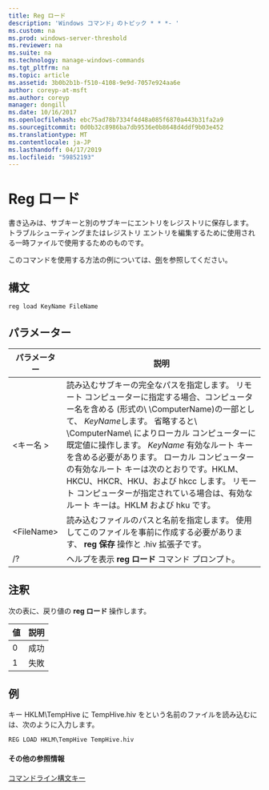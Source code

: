 ```yaml
---
title: Reg ロード
description: 'Windows コマンド」のトピック * * *- '
ms.custom: na
ms.prod: windows-server-threshold
ms.reviewer: na
ms.suite: na
ms.technology: manage-windows-commands
ms.tgt_pltfrm: na
ms.topic: article
ms.assetid: 3b0b2b1b-f510-4108-9e9d-7057e924aa6e
author: coreyp-at-msft
ms.author: coreyp
manager: dongill
ms.date: 10/16/2017
ms.openlocfilehash: ebc75ad78b7334f4d48a085f6870a443b31fa2a9
ms.sourcegitcommit: 0d0b32c8986ba7db9536e0b8648d4ddf9b03e452
ms.translationtype: MT
ms.contentlocale: ja-JP
ms.lasthandoff: 04/17/2019
ms.locfileid: "59852193"
---
```

# <a name="reg-load"></a>Reg ロード



書き込みは、サブキーと別のサブキーにエントリをレジストリに保存します。 トラブルシューティングまたはレジストリ エントリを編集するために使用される一時ファイルで使用するためのものです。

このコマンドを使用する方法の例については、[例](#BKMK_examples)を参照してください。

## <a name="syntax"></a>構文

```
reg load KeyName FileName
```

## <a name="parameters"></a>パラメーター

|パラメーター|説明|
|---------|-----------|
|\<キー名 >|読み込むサブキーの完全なパスを指定します。 リモート コンピューターに指定する場合、コンピューター名を含める (形式の\\ \\ComputerName\)の一部として、 *KeyName*します。 省略すると\\ \\ComputerName\ によりローカル コンピューターに既定値に操作します。 *KeyName* 有効なルート キーを含める必要があります。 ローカル コンピューターの有効なルート キーは次のとおりです。HKLM、HKCU、HKCR、HKU、および hkcc します。 リモート コンピューターが指定されている場合は、有効なルート キーは。HKLM および hku です。|
|\<FileName>|読み込むファイルのパスと名前を指定します。 使用してこのファイルを事前に作成する必要があります、 **reg 保存** 操作と .hiv 拡張子です。|
|/?|ヘルプを表示 **reg ロード** コマンド プロンプト。|

## <a name="remarks"></a>注釈

次の表に、戻り値の **reg ロード** 操作します。

|値|説明|
|-----|-----------|
|0|成功|
|1|失敗|

## <a name="BKMK_examples"></a>例

キー HKLM\TempHive に TempHive.hiv をという名前のファイルを読み込むには、次のように入力します。
```
REG LOAD HKLM\TempHive TempHive.hiv
```

#### <a name="additional-references"></a>その他の参照情報

[コマンドライン構文キー](command-line-syntax-key.md)